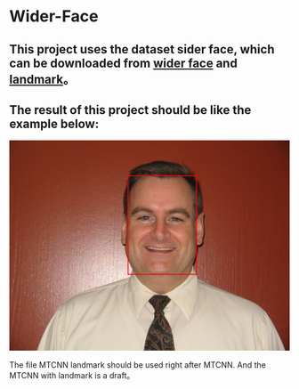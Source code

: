# Wider-Face

## This project uses the dataset sider face, which can be downloaded from [wider face](http://shuoyang1213.me/WIDERFACE/?nsukey=fJeXjOnN952Aa9GT5H%2Bz8qrRLKzt6ppVePtSIYA0BJHuDLn%2Bg0xlDDUrJL9NBY5zOfouyaSM%2FvvXE0JPFDgg6tUczCLzDJvX0lBJ8HaqBk70NeHQOpctHKSB57WgEX62IbvANd5dkumNk5qGmeMJsLWYHfre4tLmpWLPusIJDFSQ4qmuLOm0rHuef94xpeMM16Hb46eBLH3C2LJrd2ak3A%3D%3D) and [landmark](http://mmlab.ie.cuhk.edu.hk/archive/CNN_FacePoint.htm)。
## The result of this project should be like the example below:
![image](https://github.com/VincieSlytherin/Wider-Face/blob/master/the%20example.PNG)


The file MTCNN landmark should be used right after MTCNN. And the MTCNN with landmark is a draft。
